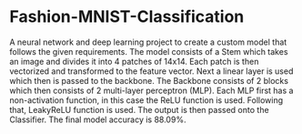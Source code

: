 # Fashion-MNIST-Classification
A neural network and deep learning project to create a custom model that follows the given requirements. The model consists of a Stem which takes an image and divides it into 4 patches of 14x14. Each patch is then vectorized and transformed to the feature vector. Next a linear layer is used which then is passed to the backbone. The Backbone consists of 2 blocks which then consists of 2 multi-layer perceptron (MLP). Each MLP first has a non-activation function, in this case the ReLU function is used. Following that, LeakyReLU function is used. The output is then passed onto the Classifier. The final model accuracy is 88.09%.
